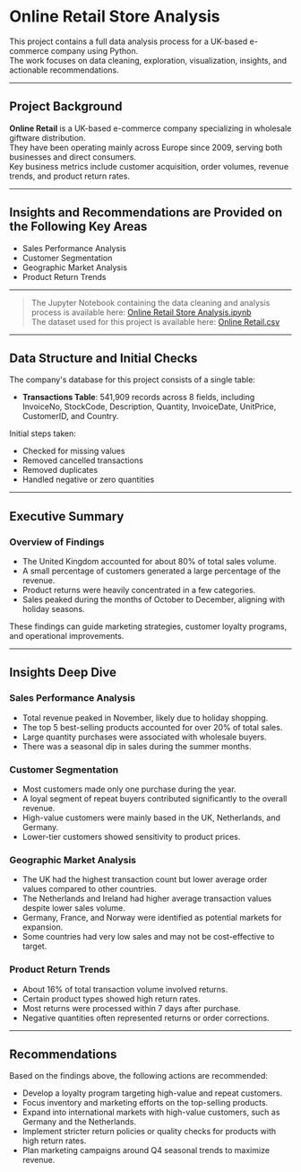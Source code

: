 # Online Retail Store Analysis

This project contains a full data analysis process for a UK-based e-commerce company using Python.  
The work focuses on data cleaning, exploration, visualization, insights, and actionable recommendations.  

---

## Project Background

**Online Retail** is a UK-based e-commerce company specializing in wholesale giftware distribution.  
They have been operating mainly across Europe since 2009, serving both businesses and direct consumers.  
Key business metrics include customer acquisition, order volumes, revenue trends, and product return rates.  

---

## Insights and Recommendations are Provided on the Following Key Areas

- Sales Performance Analysis
- Customer Segmentation
- Geographic Market Analysis
- Product Return Trends

---

> The Jupyter Notebook containing the data cleaning and analysis process is available here: [Online Retail Store Analysis.ipynb](./Online%20Retail%20Store%20Analysis.ipynb)  
> The dataset used for this project is available here: [Online Retail.csv](./Online%20Retail.csv)  

---

## Data Structure and Initial Checks

The company's database for this project consists of a single table:

- **Transactions Table**: 541,909 records across 8 fields, including InvoiceNo, StockCode, Description, Quantity, InvoiceDate, UnitPrice, CustomerID, and Country.

Initial steps taken:

- Checked for missing values
- Removed cancelled transactions
- Removed duplicates
- Handled negative or zero quantities

---

## Executive Summary

### Overview of Findings

- The United Kingdom accounted for about 80% of total sales volume.
- A small percentage of customers generated a large percentage of the revenue.
- Product returns were heavily concentrated in a few categories.
- Sales peaked during the months of October to December, aligning with holiday seasons.

These findings can guide marketing strategies, customer loyalty programs, and operational improvements.

---

## Insights Deep Dive

### Sales Performance Analysis

- Total revenue peaked in November, likely due to holiday shopping.
- The top 5 best-selling products accounted for over 20% of total sales.
- Large quantity purchases were associated with wholesale buyers.
- There was a seasonal dip in sales during the summer months.

### Customer Segmentation

- Most customers made only one purchase during the year.
- A loyal segment of repeat buyers contributed significantly to the overall revenue.
- High-value customers were mainly based in the UK, Netherlands, and Germany.
- Lower-tier customers showed sensitivity to product prices.

### Geographic Market Analysis

- The UK had the highest transaction count but lower average order values compared to other countries.
- The Netherlands and Ireland had higher average transaction values despite lower sales volume.
- Germany, France, and Norway were identified as potential markets for expansion.
- Some countries had very low sales and may not be cost-effective to target.

### Product Return Trends

- About 16% of total transaction volume involved returns.
- Certain product types showed high return rates.
- Most returns were processed within 7 days after purchase.
- Negative quantities often represented returns or order corrections.

---

## Recommendations

Based on the findings above, the following actions are recommended:

- Develop a loyalty program targeting high-value and repeat customers.
- Focus inventory and marketing efforts on the top-selling products.
- Expand into international markets with high-value customers, such as Germany and the Netherlands.
- Implement stricter return policies or quality checks for products with high return rates.
- Plan marketing campaigns around Q4 seasonal trends to maximize revenue.

